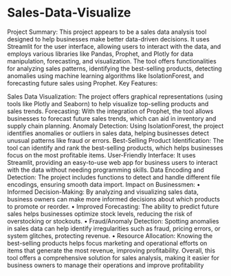 # Sales-Data-Visualize
Project Summary: This project appears to be a sales data analysis tool designed to help businesses make better data-driven decisions. It uses Streamlit for the user interface, allowing users to interact with the data, and employs various libraries like Pandas, Prophet, and Plotly for data manipulation, forecasting, and visualization. The tool offers functionalities for analyzing sales patterns, identifying the best-selling products, detecting anomalies using machine learning algorithms like IsolationForest, and forecasting future sales using Prophet. Key Features:

Sales Data Visualization: The project offers graphical representations (using tools like Plotly and Seaborn) to help visualize top-selling products and sales trends.
Forecasting: With the integration of Prophet, the tool allows businesses to forecast future sales trends, which can aid in inventory and supply chain planning.
Anomaly Detection: Using IsolationForest, the project identifies anomalies or outliers in sales data, helping businesses detect unusual patterns like fraud or errors.
Best-Selling Product Identification: The tool can identify and rank the best-selling products, which helps businesses focus on the most profitable items.
User-Friendly Interface: It uses Streamlit, providing an easy-to-use web app for business users to interact with the data without needing programming skills.
Data Encoding and Detection: The project includes functions to detect and handle different file encodings, ensuring smooth data import. Impact on Businessmen: • Informed Decision-Making: By analyzing and visualizing sales data, business owners can make more informed decisions about which products to promote or reorder. • Improved Forecasting: The ability to predict future sales helps businesses optimize stock levels, reducing the risk of overstocking or stockouts. • Fraud/Anomaly Detection: Spotting anomalies in sales data can help identify irregularities such as fraud, pricing errors, or system glitches, protecting revenue. • Resource Allocation: Knowing the best-selling products helps focus marketing and operational efforts on items that generate the most revenue, improving profitability. Overall, this tool offers a comprehensive solution for sales analysis, making it easier for business owners to manage their operations and improve profitability
